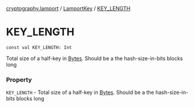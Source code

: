 [cryptography.lamport](../index.md) / [LamportKey](index.md) / [KEY_LENGTH](.)

# KEY_LENGTH

`const val KEY_LENGTH: Int`

Total size of a half-key in [Bytes](#). Should be a the hash-size-in-bits blocks long

### Property

`KEY_LENGTH` - Total size of a half-key in [Bytes](#). Should be a the hash-size-in-bits blocks long
